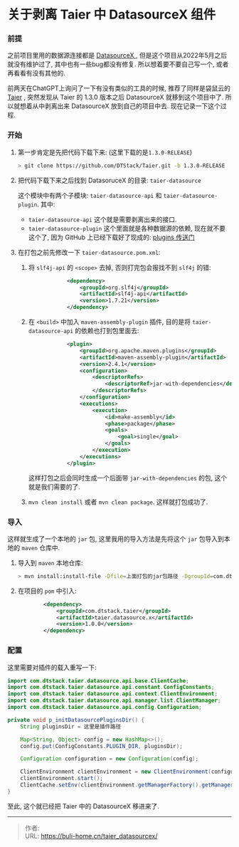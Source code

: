 # 关于剥离 Taier 中 DatasourceX 组件


<!--more-->



### 前提

之前项目里用的数据源连接都是 [DatasourceX ](https://github.com/DTStack/DatasourceX) , 但是这个项目从2022年5月之后就没有维护过了, 其中也有一些bug都没有修复. 所以想着要不要自己写一个, 或者再看看有没有其他的. 

前两天在ChatGPT上询问了一下有没有类似的工具的时候, 推荐了同样是袋鼠云的 [Taier](https://github.com/DTStack/Taier) , 突然发现从 Taier 的 1.3.0 版本之后 DatasourceX 就移到这个项目中了. 所以就想着从中剥离出来 DatasourceX 放到自己的项目中去. 现在记录一下这个过程. 



### 开始

1. 第一步肯定是先把代码下载下来: (这里下载的是`1.3.0-RELEASE`)

   ```bash
   > git clone https://github.com/DTStack/Taier.git -b 1.3.0-RELEASE
   ```

2. 把代码下载下来之后找到 DatasoruceX 的目录: `taier-datasource`

   这个模块中有两个子模块: `taier-datasource-api` 和 `taier-datasource-plugin`. 其中: 

   * `taier-datasource-api` 这个就是需要剥离出来的接口. 
   * `taier-datasource-plugin` 这个里面就是各种数据源的依赖, 现在就不要这个了, 因为 GitHub 上已经下载好了现成的: [plugins 传送门](https://github.com/DTStack/Taier/releases/download/v1.3.0/taier.tar.gz)

3. 在打包之前先修改一下 `taier-datasource.pom.xml`:

   1. 将 `slf4j-api` 的 `<scope>` 去掉, 否则打完包会报找不到 `slf4j` 的错:

      ```xml
                  <dependency>
                      <groupId>org.slf4j</groupId>
                      <artifactId>slf4j-api</artifactId>
                      <version>1.7.21</version>
                  </dependency>
      ```

   2. 在 `<build>` 中加入 `maven-assembly-plugin` 插件, 目的是将 `taier-datasource-api` 的依赖也打到包里面去:

      ```xml
                  <plugin>
                      <groupId>org.apache.maven.plugins</groupId>
                      <artifactId>maven-assembly-plugin</artifactId>
                      <version>2.4.1</version>
                      <configuration>
                          <descriptorRefs>
                              <descriptorRef>jar-with-dependencies</descriptorRef>
                          </descriptorRefs>
                      </configuration>
                      <executions>
                          <execution>
                              <id>make-assembly</id>
                              <phase>package</phase>
                              <goals>
                                  <goal>single</goal>
                              </goals>
                          </execution>
                      </executions>
                  </plugin>
      ```

      这样打包之后会同时生成一个后面带 `jar-with-dependencies` 的包, 这个就是我们需要的了. 

   3. `mvn clean install` 或者 `mvn clean package`. 这样就打包成功了. 



### 导入

这样就生成了一个本地的 `jar`  包, 这里我用的导入方法是先将这个 `jar` 包导入到本地的 `maven` 仓库中. 

1. 导入到 `maven` 本地仓库:

   ```bash
   > mvn install:install-file -Dfile=上面打包的jar包路径 -DgroupId=com.dtstack.taier -DartifactId=taier.datasource.x -Dversion=1.0.0 -Dpackaging=jar
   ```

2. 在项目的 `pom` 中引入:

   ```xml
           <dependency>
               <groupId>com.dtstack.taier</groupId>
               <artifactId>taier.datasource.x</artifactId>
               <version>1.0.0</version>
           </dependency>
   ```



### 配置

这里需要对插件的载入重写一下: 

```java
import com.dtstack.taier.datasource.api.base.ClientCache;
import com.dtstack.taier.datasource.api.constant.ConfigConstants;
import com.dtstack.taier.datasource.api.context.ClientEnvironment;
import com.dtstack.taier.datasource.api.manager.list.ClientManager;
import com.dtstack.taier.datasource.api.config.Configuration;

private void p_initDatasourcePluginsDir() {
    String pluginsDir = 这里是插件路径

    Map<String, Object> config = new HashMap<>();
    config.put(ConfigConstants.PLUGIN_DIR, pluginsDir);

    Configuration configuration = new Configuration(config);

    ClientEnvironment clientEnvironment = new ClientEnvironment(configuration);
    clientEnvironment.start();
    ClientCache.setEnv(clientEnvironment.getManagerFactory().getManager(ClientManager.class));
}
```



至此, 这个就已经把 Taier 中的 DatasourceX 移进来了. 


---

> 作者:   
> URL: https://buli-home.cn/taier_datasourcex/  

